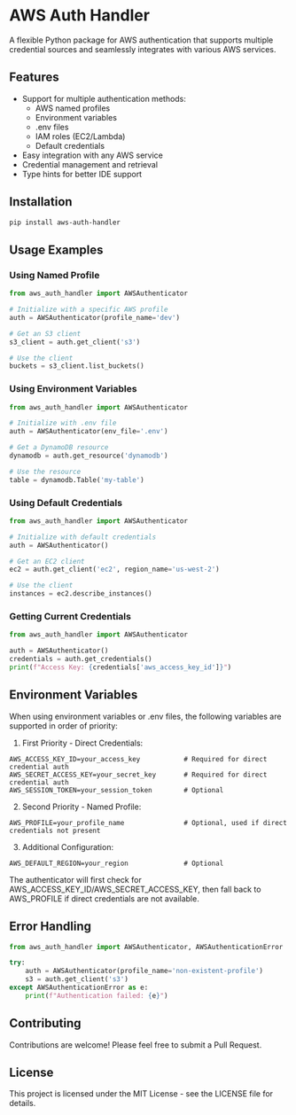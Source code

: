 # AWS Auth Handler

A flexible Python package for AWS authentication that supports multiple credential sources and seamlessly integrates with various AWS services.

## Features

- Support for multiple authentication methods:
  - AWS named profiles
  - Environment variables
  - .env files
  - IAM roles (EC2/Lambda)
  - Default credentials
- Easy integration with any AWS service
- Credential management and retrieval
- Type hints for better IDE support

## Installation

```bash
pip install aws-auth-handler
```

## Usage Examples

### Using Named Profile

```python
from aws_auth_handler import AWSAuthenticator

# Initialize with a specific AWS profile
auth = AWSAuthenticator(profile_name='dev')

# Get an S3 client
s3_client = auth.get_client('s3')

# Use the client
buckets = s3_client.list_buckets()
```

### Using Environment Variables

```python
from aws_auth_handler import AWSAuthenticator

# Initialize with .env file
auth = AWSAuthenticator(env_file='.env')

# Get a DynamoDB resource
dynamodb = auth.get_resource('dynamodb')

# Use the resource
table = dynamodb.Table('my-table')
```

### Using Default Credentials

```python
from aws_auth_handler import AWSAuthenticator

# Initialize with default credentials
auth = AWSAuthenticator()

# Get an EC2 client
ec2 = auth.get_client('ec2', region_name='us-west-2')

# Use the client
instances = ec2.describe_instances()
```

### Getting Current Credentials

```python
from aws_auth_handler import AWSAuthenticator

auth = AWSAuthenticator()
credentials = auth.get_credentials()
print(f"Access Key: {credentials['aws_access_key_id']}")
```

## Environment Variables

When using environment variables or .env files, the following variables are supported in order of priority:

1. First Priority - Direct Credentials:
```
AWS_ACCESS_KEY_ID=your_access_key           # Required for direct credential auth
AWS_SECRET_ACCESS_KEY=your_secret_key       # Required for direct credential auth
AWS_SESSION_TOKEN=your_session_token        # Optional
```

2. Second Priority - Named Profile:
```
AWS_PROFILE=your_profile_name               # Optional, used if direct credentials not present
```

3. Additional Configuration:
```
AWS_DEFAULT_REGION=your_region              # Optional
```

The authenticator will first check for AWS_ACCESS_KEY_ID/AWS_SECRET_ACCESS_KEY, then fall back to AWS_PROFILE if direct credentials are not available.

## Error Handling

```python
from aws_auth_handler import AWSAuthenticator, AWSAuthenticationError

try:
    auth = AWSAuthenticator(profile_name='non-existent-profile')
    s3 = auth.get_client('s3')
except AWSAuthenticationError as e:
    print(f"Authentication failed: {e}")
```

## Contributing

Contributions are welcome! Please feel free to submit a Pull Request.

## License

This project is licensed under the MIT License - see the LICENSE file for details.